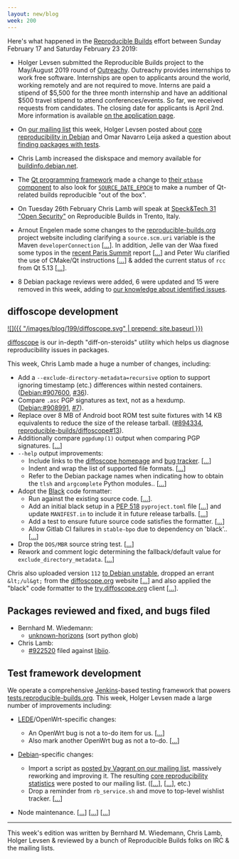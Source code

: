 ```yaml
---
layout: new/blog
week: 200
---
```


Here's what happened in the [Reproducible Builds](https://reproducible-builds.org) effort between Sunday February 17 and Saturday February 23 2019:

* Holger Levsen submitted the Reproducible Builds project to the May/August 2019 round of [Outreachy](https://www.outreachy.org/). Outreachy provides internships to work free software. Internships are open to applicants around the world, working remotely and are not required to move. Interns are paid a stipend of $5,500 for the three month internship and have an additional $500 travel stipend to attend conferences/events. So far, we received requests from candidates. The closing date for applicants is April 2nd. More information is available [on the application page](https://www.outreachy.org/may-2019-august-2019-outreachy-internships/communities/debian/).

* On [our mailing list](https://lists.reproducible-builds.org/pipermail/rb-general/) this week, Holger Levsen posted about [core reproducibility in Debian](https://lists.reproducible-builds.org/pipermail/rb-general/2019-February/001453.html) and Omar Navarro Leija asked a question about [finding packages with tests](https://lists.reproducible-builds.org/pipermail/rb-general/2019-February/001454.html).

* Chris Lamb increased the diskspace and memory available for [buildinfo.debian.net](http://buildinfo.debian.net/).

* The [Qt programming framework](https://www.qt.io/) made a change to [their `qtbase` component](https://code.qt.io/cgit/qt/qtbase.git/commit/?id=1ffcca4cc208c48ddb06b6a23abf1756f9724351) to also look for [`SOURCE_DATE_EPOCH`](https://reproducible-builds.org/specs/source-date-epoch/) to make a number of Qt-related builds reproducible "out of the box".

* On Tuesday 26th February Chris Lamb will speak at [Speck&Tech 31 "Open Security"](https://www.eventbrite.com/e/specktech-31-open-security-tickets-53503912643) on Reproducible Builds in Trento, Italy.

* Arnout Engelen made some changes to the [reproducible-builds.org](https://reproducible-builds.org) project website including clarifying a  `source.scm.uri` variable is the Maven `developerConnection` [[...](https://salsa.debian.org/reproducible-builds/reproducible-website/commit/feb0af8)]. In addition, Jelle van der Waa fixed some typos in the [recent Paris Summit](https://reproducible-builds.org/events/paris2018/) report [[...](https://salsa.debian.org/reproducible-builds/reproducible-website/commit/909cd60)] and Peter Wu clarified the use of CMake/Qt instructions [[...](https://salsa.debian.org/reproducible-builds/reproducible-website/commit/9c11072)] & added the current status of `rcc` from Qt 5.13 [[...](https://salsa.debian.org/reproducible-builds/reproducible-website/commit/b1fa098)].

* 8 Debian package reviews were added, 6 were updated and 15 were removed in this week, adding to [our knowledge about identified issues](https://tests.reproducible-builds.org/debian/index_issues.html).

## diffoscope development

[![]({{ "/images/blog/199/diffoscope.svg" | prepend: site.baseurl }})](https://diffoscope.org)

[diffoscope](https://diffoscope.org/) is our in-depth "diff-on-steroids" utility which helps us diagnose reproducibility issues in packages.

This week, Chris Lamb made a huge a number of changes, including:

* Add a `--exclude-directory-metadata=recursive` option to support ignoring timestamp (etc.) differences within nested containers. ([Debian:#907600](https://bugs.debian.org/907600), [#36](https://salsa.debian.org/reproducible-builds/diffoscope/issues/36)).
* Compare `.asc` PGP signatures as text, not as a hexdump. ([Debian:#908991](https://bugs.debian.org/908991), [#7](https://salsa.debian.org/reproducible-builds/diffoscope/issues/7)).
* Replace over 8 MB of Android boot ROM test suite fixtures with 14 KB equivalents to reduce the size of the release tarball. ([#894334](https://bugs.debian.org/894334), [reproducible-builds/diffoscope#13](https://salsa.debian.org/reproducible-builds/diffoscope/issues/13)).
* Additionally compare `pgpdump(1)` output when comparing PGP signatures. [[...](https://salsa.debian.org/reproducible-builds/diffoscope/commit/2693ad6)]
* `--help` output improvements:
    * Include links to the [diffoscope homepage](https://diffosope.org) and [bug tracker](https://salsa.debian.org/reproducible-builds/diffoscope/issues). [[...](https://salsa.debian.org/reproducible-builds/diffoscope/commit/c4eea5a)]
    * Indent and wrap the list of supported file formats. [[...](https://salsa.debian.org/reproducible-builds/diffoscope/commit/d8113a8)]
    * Refer to the Debian package names when indicating how to obtain the `tlsh` and `argcomplete` Python modules.. [[...](https://salsa.debian.org/reproducible-builds/diffoscope/commit/cb6da07)]
* Adopt the [Black](https://black.readthedocs.io/) code formatter:
    * Run against the existing source code. [[...](https://salsa.debian.org/reproducible-builds/diffoscope/commit/21d7546)].
    * Add an initial black setup in a [PEP 518](https://www.python.org/dev/peps/pep-0518/) `pyproject.toml` file [[...](https://salsa.debian.org/reproducible-builds/diffoscope/commit/6050893)] and update `MANIFEST.in` to include it in future release tarballs. [[...](https://salsa.debian.org/reproducible-builds/diffoscope/commit/18687ca)]
    * Add a test to ensure future source code satisfies the formatter. [[...](https://salsa.debian.org/reproducible-builds/diffoscope/commit/3c9a98b)]
    * Allow Gitlab CI failures in `stable-bpo` due to dependency on 'black'.. [[...](https://salsa.debian.org/reproducible-builds/diffoscope/commit/32199ce)]
* Drop the `DOS/MBR` source string test. [[...](https://salsa.debian.org/reproducible-builds/diffoscope/commit/40e5a5f)]
* Rework and comment logic determining the fallback/default value for `exclude_directory_metadata`. [[...](https://salsa.debian.org/reproducible-builds/diffoscope/commit/12e2540)]

Chris also uploaded version `112` [to Debian unstable](https://tracker.debian.org/news/1031058/accepted-diffoscope-112-source-all-into-unstable/), dropped an errant `&lt;/ul&gt;` from the [diffoscope.org](https://diffoscope.org) website [[...](https://salsa.debian.org/reproducible-builds/diffoscope-website/commit/0466c33)] and also applied the "black" code formatter to the [try.diffoscope.org](https://try.diffoscope.org) client [[...](https://salsa.debian.org/reproducible-builds/trydiffoscope/commit/122c5f2)].


## Packages reviewed and fixed, and bugs filed

* Bernhard M. Wiedemann:
    * [unknown-horizons](https://github.com/unknown-horizons/unknown-horizons/pull/2903) (sort python glob)
* Chris Lamb:
    * [#922520](https://bugs.debian.org/922520) filed against [libiio](https://tracker.debian.org/pkg/libiio).


## Test framework development

We operate a comprehensive [Jenkins](https://jenkins.io/)-based testing framework that powers [tests.reproducible-builds.org](https://tests.reproducible-builds.org). This week, Holger Levsen made a large number of improvements including:

* [LEDE](https://en.wikipedia.org/wiki/LEDE)/OpenWrt-specific changes:
    * An OpenWrt bug is not a to-do item for us. [[...](https://salsa.debian.org/qa/jenkins.debian.net/commit/bf60e03c)]
    * Also mark another OpenWrt bug as not a to-do. [[...](https://salsa.debian.org/qa/jenkins.debian.net/commit/e8185c91)]

* [Debian](https://www.debian.org/)-specific changes:
    * Import a script as [posted by Vagrant on our mailing list](https://lists.reproducible-builds.org/pipermail/rb-general/2018-October/001239.html), massively reworking and improving it. The resulting [core reproducibility statistics](https://lists.reproducible-builds.org/pipermail/rb-general/2019-February/001453.html) were posted to our mailing list. ([[...](https://salsa.debian.org/qa/jenkins.debian.net/commit/47156c7d)], [[...](https://salsa.debian.org/qa/jenkins.debian.net/commit/99940ded)], etc.)
    * Drop a reminder from `rb_service.sh` and move to top-level wishlist tracker. [[...](https://salsa.debian.org/qa/jenkins.debian.net/commit/f398afcb)]

* Node maintenance. [[...](https://salsa.debian.org/qa/jenkins.debian.net/commit/0aab2ac0)] [[...](https://salsa.debian.org/qa/jenkins.debian.net/commit/541a8f20)] [[...](https://salsa.debian.org/qa/jenkins.debian.net/commit/fe0fd165)]


---

This week's edition was written by Bernhard M. Wiedemann, Chris Lamb, Holger Levsen & reviewed by a bunch of Reproducible Builds folks on IRC & the mailing lists.
